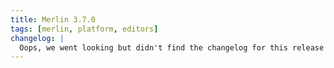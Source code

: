 ```yaml
---
title: Merlin 3.7.0
tags: [merlin, platform, editors]
changelog: |
  Oops, we went looking but didn't find the changelog for this release 🙈
---
```


